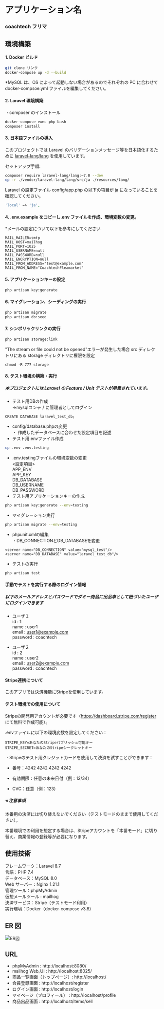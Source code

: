 # アプリケーション名

### coachtech フリマ

## 環境構築

#### 1. Docker ビルド

```bash
git clone リンク
docker-compose up -d --build
```

\*MySQL は、OS によって起動しない場合があるのでそれぞれの PC に合わせて docker-compsoe.yml ファイルを編集してください。

#### 2. Laravel 環境構築

・composer のインストール

```bash
docker-compose exec php bash
composer install
```

#### 3. 日本語ファイルの導入

このプロジェクトでは Laravel のバリデーションメッセージ等を日本語化するために [laravel-lang/lang](https://github.com/Laravel-Lang/lang) を使用しています。<br>

セットアップ手順:

```bash
composer require laravel-lang/lang:~7.0 --dev
cp -r ./vendor/laravel-lang/lang/src/ja ./resources/lang/
```

Laravel の設定ファイル config/app.php の以下の項目が ja になっていることを確認してください。

```php
'local' => 'ja',
```

#### 4. .env.example をコピーし.env ファイルを作成、環境変数の変更。

\*メールの設定について以下を参考にしてください

```.env
MAIL_MAILER=smtp
MAIL_HOST=mailhog
MAIL_PORT=1025
MAIL_USERNAME=null
MAIL_PASSWORD=null
MAIL_ENCRYPTION=null
MAIL_FROM_ADDRESS="test@example.com"
MAIL_FROM_NAME="CoachtechFleamarket"
```

#### 5. アプリケーションキーの設定

```bash
php artisan key:generate

```

#### 6. マイグレーション、シーディングの実行

```bash
php artisan migrate
php artisan db:seed

```

#### 7. シンボリックリンクの実行

```bash
php artisan storage:link
```

"The stream or file could not be opened"エラーが発生した場合
src ディレクトリにある storage ディレクトリに権限を設定

```
chmod -R 777 storage
```

#### 8. テスト環境の構築・実行
##### 本プロジェクトには Laravel の Feature / Unit テストが用意されています。  

- テスト用DBの作成<br>
⇒mysqlコンテナに管理者としてログイン
```
CREATE DATABASE laravel_test_db;
```
- config/database.phpの変更<br>
・ 作成したデータベースに合わせた設定項目を記述
- テスト用.envファイル作成
```bash
cp .env .env.testing
```
- .env.testingファイルの環境変数の変更<br>
<設定項目><br>
APP_ENV<br>
APP_KEY<br>
DB_DATABASE<br>
DB_USERNAME<br>
DB_PASSWORD<br>
- テスト用アプリケーションキーの作成
```bash
php artisan key:generate --env=testing
```
- マイグレーション実行
```bash
php artisan migrate --env=testing
```
- phpunit.xmlの編集<br>
・DB_CONNECTIONとDB_DATABASEを変更<br>

```
<server name="DB_CONNECTION" value="mysql_test"/>
<server name="DB_DATABASE" value="laravel_test_db"/>
```

- テストの実行
```bash
php artisan test
```
#### 手動でテストを実行する際のログイン情報
##### 以下のメールアドレスとパスワードでダミー商品に出品車として紐づいたユーザにログインできます
- ユーザ１<br>
id : 1<br>
name : user1<br>
email : user1@example.com<br>
password : coachtech<br>

- ユーザ２<br>
id : 2<br>
name : user2<br>
email : user2@example.com<br>
password : coachtech<br>

#### Stripe連携について

このアプリでは決済機能にStripeを使用しています。<br>

#### テスト環境での使用について

Stripeの開発用アカウントが必要です（https://dashboard.stripe.com/register
 にて無料で作成可能）。<br>

.envファイルに以下の環境変数を設定してください：
```
STRIPE_KEY=あなたのStripeパブリッシュ可能キー
STRIPE_SECRET=あなたのStripeシークレットキー
```

・Stripeのテスト用クレジットカードを使用して決済を試すことができます：

+ 番号：4242 4242 4242 4242

+ 有効期限：任意の未来日付（例：12/34）

+ CVC：任意（例：123）

##### ※注意事項

本番用の決済には切り替えないでください（テストモードのままで使用してください）。<br>

本番環境での利用を想定する場合は、Stripeアカウントを「本番モード」に切り替え、商業情報の登録等が必要になります。<br>

## 使用技術

フレームワーク：Laravel 8.7<br>
言語：PHP 7.4<br>
データベース：MySQL 8.0<br>
Web サーバー：Nginx 1.21.1<br>
管理ツール：phpMyAdmin<br>
仮想メールツール : mailhog<br>
決済サービス：Stripe（テストモード利用）<br>
実行環境：Docker（docker-compose v3.8）<br>

## ER 図

![ER図](ER.drawio.png)

## URL

- phpMyAdmin : http://localhost:8080/
- mailhog Web_UI : http://localhost:8025/
- 商品一覧画面（トップページ）: http://localhost/
- 会員登録画面 : http://localhost/register
- ログイン画面 : http://localhost/login
- マイページ（プロフィール） : http://localhost/profile
- 商品出品画面 : http://localhost/items/sell
